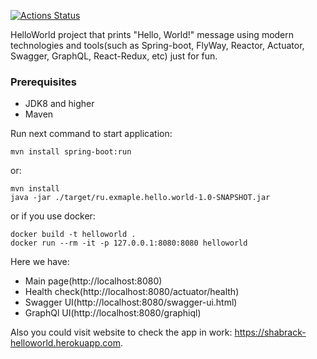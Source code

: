 [![Actions Status](https://github.com/zyuzin-anton/helloworld/workflows/Java%20CI/badge.svg)](https://github.com/zyuzin-anton/helloworld/actions)

HelloWorld project that prints "Hello, World!" message using modern technologies and tools(such as Spring-boot, FlyWay, Reactor, Actuator, Swagger, GraphQL, React-Redux, etc) just for fun.

### Prerequisites
* JDK8 and higher
* Maven

Run next command to start application:
```
mvn install spring-boot:run
```
or:
```
mvn install
java -jar ./target/ru.exmaple.hello.world-1.0-SNAPSHOT.jar 
```
or if you use docker:
```
docker build -t helloworld . 
docker run --rm -it -p 127.0.0.1:8080:8080 helloworld
```

Here we have:
* Main page(http://localhost:8080)
* Health check(http://localhost:8080/actuator/health)
* Swagger UI(http://localhost:8080/swagger-ui.html)
* GraphQl UI(http://localhost:8080/graphiql)

Also you could visit website to check the app in work: https://shabrack-helloworld.herokuapp.com.